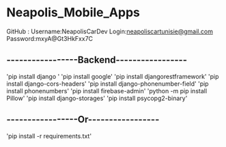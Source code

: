 # Neapolis_Mobile_Apps
GitHub :
Username:NeapolisCarDev
Login:neapoliscartunisie@gmail.com
Password:mxyA@Gt3HkFxx7C
## -----------------Backend-----------------
'pip install django '
'pip install google'
'pip install djangorestframework'
'pip install django-cors-headers'
'pip install django-phonenumber-field'
'pip install phonenumbers'
'pip install firebase-admin'
'python -m pip install Pillow'
'pip install django-storages'
'pip install psycopg2-binary'
## -----------------Or-----------------
'pip install -r requirements.txt'
